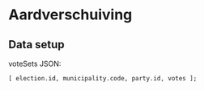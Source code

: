 # Aardverschuiving

## Data setup
voteSets JSON:

`[ election.id, municipality.code, party.id, votes ];`